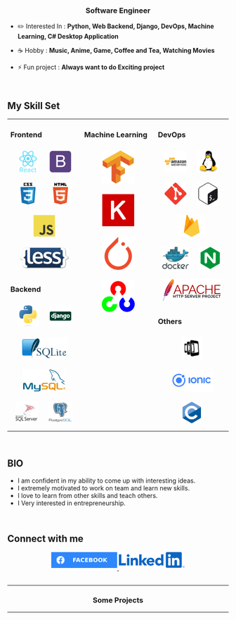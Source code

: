   

### **<div align="center">Software Engineer</div>**  
  

- ✏️ Interested In : **Python, Web Backend, Django, DevOps, Machine Learning, C# Desktop Application**   
  

- ☕ Hobby : **Music, Anime, Game, Coffee and Tea, Watching Movies**  
  

- ⚡ Fun project : **Always want to do Exciting project**  
  

<br/>  


## My Skill Set  
<table><tr><td valign="top" width="33%">



### Frontend  
<div align="center">  
<img style="margin: 10px" src="images/front-end/react.svg" alt="React" height="50" />  
<img style="margin: 10px" src="images/front-end/bootstrap.svg" alt="Bootstrap" height="50" />  
<img style="margin: 10px" src="images/front-end/css3.svg" alt="CSS3" height="50" />  
<img style="margin: 10px" src="images/front-end/html5.svg" alt="HTML5" height="50" />  
<img style="margin: 10px" src="images/front-end/javascript.svg" alt="JavaScript" height="50" />
<img style="margin: 10px" src="images/front-end/less_logo.png" alt="less" height="50" />
</div>  



### Backend  
<div align="center">  
<img style="margin: 10px" src="images/back-end/python.svg" alt="Python" height="50" />  
<img style="margin: 10px" src="images/back-end/django.svg" alt="Django" height="50" />  
<img style="margin: 10px" src="images/back-end/SQLite.png" alt="SQLite" height="50" />  
<img style="margin: 10px" src="images/back-end/mysql.svg" alt="MySql" height="50" />  
<img style="margin: 10px" src="images/back-end/sql.svg" alt="SQL" height="50" />  
<img style="margin: 10px" src="images/back-end/postgresql.svg" alt="Postgresql" height="50" />  
</div>

</td><td valign="top" width="33%">



### Machine Learning  
<div align="center">  
<img style="margin: 10px" src="images/machine-learning/tensorflow.svg" alt="TensorFlow" height="75" />  
<img style="margin: 10px" src="images/machine-learning/keras.png" alt="Keras" height="75" />  
<img style="margin: 10px" src="images/machine-learning/pytorch.svg" alt="pytorch" height="75" />  
<img style="margin: 10px" src="images/machine-learning/opencv.svg" alt="OpenCV" height="75" />  
</div>

</td><td valign="top" width="33%">



### DevOps  
<div align="center">  
<img style="margin: 10px" src="images/devops/amazonwebservices.svg" alt="AWS" height="50" />  
<img style="margin: 10px" src="images/devops/linux.svg" alt="Linux" height="50" />  
<img style="margin: 10px" src="images/devops/git.svg" alt="Git" height="50" />  
<img style="margin: 10px" src="images/devops/gnu_bash.svg" alt="Bash" height="50" />  
<img style="margin: 10px" src="images/devops/firebase.png" alt="Firebase" height="50" /> 
<img style="margin: 10px" src="images/devops/docker.svg" alt="Docker" height="50" />  
<img style="margin: 10px" src="images/devops/nginx.svg" alt="Nginx" height="50" />  
<img style="margin: 10px" src="images/devops/apache.svg" alt="apache" height="50" />  
</div>  



### Others  
<div align="center">  
<img style="margin: 10px" src="images/others/phonegap.svg" alt="Phonegap" height="50" />  
<img style="margin: 10px" src="images/others/ionic.svg" alt="Ionic" height="50" />  
<img style="margin: 10px" src="images/others/csharp.svg" alt="C#" height="50" />  
</div>

</td></tr></table>  

<br/>  

## BIO
<div>
    <ul>
        <li>I am confident in my ability to come up with interesting ideas.</li>
        <li>I extremely motivated to work on team and learn new skills.</li>
        <li>I love to learn from other skills and teach others.</li>
        <li>I Very interested in entrepreneurship.</li>
    </ul>
</div>
<br/>  


## Connect with me  
<div align="center">
<a href="https://www.facebook.com/ProEslamM/" target="_blank">
<img src="images/connect/facebook.svg" width="150px" alt=facebook style="margin-bottom: 5px;" />
</a>
<a href="https://www.linkedin.com/in/eslam-m-abdelaziz-937a62116/" target="_blank">
<img src="images/connect/linkedin.png" width="150px" alt="Linked In" style="margin-bottom: 5px;" />
</a>

</div>  

<br/>  

---

### **<div align="center">Some Projects</div>**  


---
